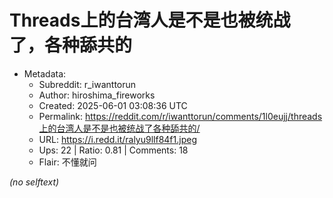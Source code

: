 # Threads上的台湾人是不是也被统战了，各种舔共的

- Metadata:
  - Subreddit: r_iwanttorun
  - Author: hiroshima_fireworks
  - Created: 2025-06-01 03:08:36 UTC
  - Permalink: https://reddit.com/r/iwanttorun/comments/1l0eujj/threads上的台湾人是不是也被统战了各种舔共的/
  - URL: https://i.redd.it/ralyu9llf84f1.jpeg
  - Ups: 22 | Ratio: 0.81 | Comments: 18
  - Flair: 不懂就问

_(no selftext)_
